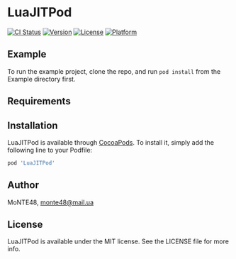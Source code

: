 # LuaJITPod

[![CI Status](https://img.shields.io/travis/MoNTE48/LuaJITPod.svg?style=flat)](https://travis-ci.org/MoNTE48/LuaJITPod)
[![Version](https://img.shields.io/cocoapods/v/LuaJITPod.svg?style=flat)](https://cocoapods.org/pods/LuaJITPod)
[![License](https://img.shields.io/cocoapods/l/LuaJITPod.svg?style=flat)](https://cocoapods.org/pods/LuaJITPod)
[![Platform](https://img.shields.io/cocoapods/p/LuaJITPod.svg?style=flat)](https://cocoapods.org/pods/LuaJITPod)

## Example

To run the example project, clone the repo, and run `pod install` from the Example directory first.

## Requirements

## Installation

LuaJITPod is available through [CocoaPods](https://cocoapods.org). To install
it, simply add the following line to your Podfile:

```ruby
pod 'LuaJITPod'
```

## Author

MoNTE48, monte48@mail.ua

## License

LuaJITPod is available under the MIT license. See the LICENSE file for more info.
